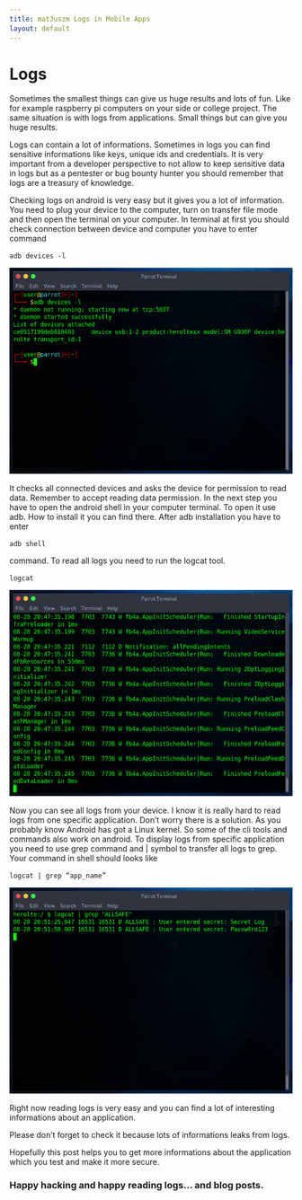 ```yaml
---
title: mat3uszm Logs in Mobile Apps
layout: default
---
```


# Logs

Sometimes the smallest things can give us huge results and lots of fun. Like for example raspberry pi computers on your side or college project. The same situation is with logs from applications. Small things but can give you huge results. 

Logs can contain a lot of informations. Sometimes in logs you can find sensitive informations like keys, unique ids and credentials. It is very important from a developer perspective to not allow to keep sensitive data in logs but as a pentester or bug bounty hunter you should remember that logs are a treasury of knowledge. 

Checking logs on android is very easy but it gives you a lot of information. You need to plug your device to the computer, turn on transfer file mode and then open the terminal on your computer. In terminal at first you should check connection between device and computer you have to enter command

```
adb devices -l 
```

![screen1](/posts/logs/photo1.png)

It checks all connected devices and asks the device for permission to read data. Remember to accept reading data permission.
In the next step you have to open the android shell in your computer terminal.
To open it use adb. How to install it you can find there.
After adb installation you have to enter 

```
adb shell 
```

command.
To read all logs you need to run the logcat tool.

```
logcat 
```

![screen2](/posts/logs/photo2.png)

Now you can see all logs from your device. I know it is really hard to read logs from one specific application. Don’t worry there is a solution.
As you probably know Android has got a Linux kernel. So some of the cli tools and commands also work on android. To display logs from specific application you need to use grep command and | symbol to transfer all logs to grep. Your command in shell should looks like 

```
logcat | grep “app_name”
```

![screen3](/posts/logs/photo3.png)

Right now reading logs is very easy and you can find a lot of interesting informations about an application.

Please don’t forget to check it because lots of informations leaks from logs.

Hopefully this post helps you to get more informations about the application which you test and make it more secure. 

### Happy hacking and happy reading logs… and blog posts. 

<style type="text/css">
    img {
        width: 55rem;
    }
</style> 
